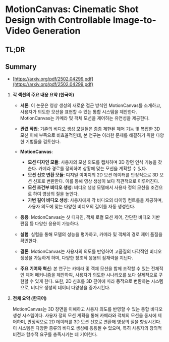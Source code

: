 # MotionCanvas: Cinematic Shot Design with Controllable Image-to-Video Generation
## TL;DR
## Summary
- [https://arxiv.org/pdf/2502.04299.pdf](https://arxiv.org/pdf/2502.04299.pdf)

1. **각 섹션의 주요 내용 요약 (한국어)**

   - **서론**: 이 논문은 영상 생성의 새로운 접근 방식인 MotionCanvas를 소개하고, 사용자가 의도한 모션을 표현할 수 있는 통합 시스템을 제안한다. MotionCanvas는 카메라 및 객체 모션을 제어하는 유연성을 제공한다.

   - **관련 작업**: 기존의 비디오 생성 모델들은 종종 제한된 제어 기능 및 복잡한 3D 모션 이해 부족으로 비효율적인데, 본 연구는 이러한 문제를 해결하기 위한 다양한 기법들을 검토한다.

   - **MotionCanvas**:
     - **모션 디자인 모듈**: 사용자의 모션 의도를 캡처하며 3D 장면 인식 기능을 갖춘다. 카메라 경로를 정의하여 상황에 맞는 모션을 계획할 수 있다.
     - **모션 신호 변환 모듈**: 디지털 이미지의 2D 모션 데이터를 안정적으로 3D 모션 신호로 변환한다. 이를 통해 영상 생성이 보다 직관적으로 이루어진다.
     - **모션 조건부 비디오 생성**: 비디오 생성 모델에서 사용자 정의 모션을 조건으로 하여 영상의 질을 높인다.
     - **가변 길이 비디오 생성**: 사용자에게 각 비디오의 타이밍 컨트롤을 제공하며, 사용자 의도에 맞는 다양한 비디오의 길이를 자동 생성한다.

   - **응용**: MotionCanvas는 샷 디자인, 객체 로컬 모션 제어, 간단한 비디오 기반 편집 등 다양한 응용이 가능하다.

   - **실험**: 실험을 통해 모델의 성능을 평가하고, 카메라 및 객체의 경로 제어 품질을 확인한다.

   - **결론**: MotionCanvas는 사용자의 의도를 반영하여 고품질의 다각적인 비디오 생성을 가능하게 하며, 다양한 창조적 응용의 잠재력을 지닌다.

   - **주요 기여와 혁신**: 본 연구는 카메라 및 객체 모션을 함께 조작할 수 있는 전체적인 제어 메커니즘을 제안하여, 사용자가 의도한 시나리오를 보다 실제적으로 구현할 수 있게 한다. 또한, 2D 신호를 3D 깊이에 따라 동적으로 변환하는 시스템으로, 비디오 생성의 데이터 다양성을 증가시킨다.

2. **전체 요약 (한국어)**

   MotionCanvas는 3D 장면을 이해하고 사용자 의도를 반영할 수 있는 통합 비디오 생성 시스템이다. 사용자 정의 모션 계획을 통해 카메라와 객체의 모션을 동시에 제어하며, 안정적으로 2D 데이터를 3D 모션 신호로 변환해 영상의 질을 향상시킨다. 이 시스템은 다양한 종류의 비디오 생성에 응용될 수 있으며, 특히 사용자의 창의적 비전과 함수적 요구를 충족시키는 데 기여한다.